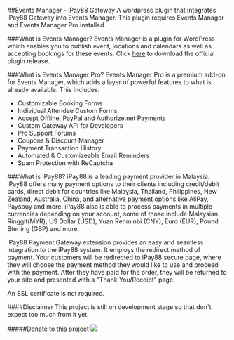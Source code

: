 ##Events Manager - iPay88 Gateway
A wordpress plugin that integrates iPay88 Gateway into Events Manager. This plugin requires Events Manager and Events Manager Pro installed.

###What is Events Manager?
Events Manager is a plugin for WordPress which enables you to publish event, locations and calendars as well as accepting bookings for these events. Click <a href="https://wordpress.org/plugins/events-manager/">here</a> to download the official plugin release.

###What is Events Manager Pro?
Events Manager Pro is a premium add-on for Events Manager, which adds a layer of powerful features to what is already available. This includes:
- Customizable Booking Forms
- Individual Attendee Custom Forms
- Accept Offline, PayPal and Authorize.net Payments
- Custom Gateway API for Developers
- Pro Support Forums
- Coupons & Discount Manager
- Payment Transaction History
- Automated & Customizeable Email Reminders
- Spam Protection with ReCaptcha

###What is iPay88?
iPay88 is a leading payment provider in Malaysia. iPay88 offers many payment options to their clients including credit/debit cards, direct debit for countries like Malaysia, Thailand, Philippines, New Zealand, Australia, China, and alternative payment options like AliPay, Paysbuy and more. iPay88 also is able to process payments in multiple currencies depending on your account, some of those include Malaysian Ringgit(MYR), US Dollar (USD), Yuan Renminbi (CNY), Euro (EUR), Pound Sterling (GBP) and more.

iPay88 Payment Gateway extension provides an easy and seamless integration to the iPay88 system. It employs the redirect method of payment. Your customers will be redirected to iPay88 secure page, where they will choose the payment method they would like to use and proceed with the payment. After they have paid for the order, they will be returned to your site and presented with a "Thank You/Receipt" page.

An SSL certificate is not required.


####Disclaimer
This project is still on development stage so that don't expect too much from it yet.

#####Donate to this project
<a href="https://www.paypal.com/cgi-bin/webscr?cmd=_donations&business=CNGZ6ZQBS2N86&lc=PH&item_name=Support%20for%20%22Events%20Manager%20%2d%20iPay88%20Gateway%22%20project&currency_code=USD" target="_blank"><img src="https://www.paypalobjects.com/en_US/i/btn/btn_donateCC_LG.gif"/></a>

